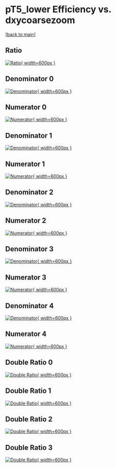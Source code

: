 # pT5_lower Efficiency vs. dxycoarsezoom

[[back to main](./)]



## Ratio

[![Ratio](../mtv/var/pT5_lower_vtr_321_1_eff_dxycoarsezoom.png){ width=600px }](../mtv/var/pT5_lower_vtr_321_1_eff_dxycoarsezoom.pdf)

## Denominator 0

[![Denominator](../mtv/den/pT5_lower_vtr_321_1_eff_dxycoarsezoom_den0.png){ width=600px }](../mtv/den/pT5_lower_vtr_321_1_eff_dxycoarsezoom_den0.pdf)

## Numerator 0

[![Numerator](../mtv/num/pT5_lower_vtr_321_1_eff_dxycoarsezoom_num0.png){ width=600px }](../mtv/num/pT5_lower_vtr_321_1_eff_dxycoarsezoom_num0.pdf)

## Denominator 1

[![Denominator](../mtv/den/pT5_lower_vtr_321_1_eff_dxycoarsezoom_den1.png){ width=600px }](../mtv/den/pT5_lower_vtr_321_1_eff_dxycoarsezoom_den1.pdf)

## Numerator 1

[![Numerator](../mtv/num/pT5_lower_vtr_321_1_eff_dxycoarsezoom_num1.png){ width=600px }](../mtv/num/pT5_lower_vtr_321_1_eff_dxycoarsezoom_num1.pdf)

## Denominator 2

[![Denominator](../mtv/den/pT5_lower_vtr_321_1_eff_dxycoarsezoom_den2.png){ width=600px }](../mtv/den/pT5_lower_vtr_321_1_eff_dxycoarsezoom_den2.pdf)

## Numerator 2

[![Numerator](../mtv/num/pT5_lower_vtr_321_1_eff_dxycoarsezoom_num2.png){ width=600px }](../mtv/num/pT5_lower_vtr_321_1_eff_dxycoarsezoom_num2.pdf)

## Denominator 3

[![Denominator](../mtv/den/pT5_lower_vtr_321_1_eff_dxycoarsezoom_den3.png){ width=600px }](../mtv/den/pT5_lower_vtr_321_1_eff_dxycoarsezoom_den3.pdf)

## Numerator 3

[![Numerator](../mtv/num/pT5_lower_vtr_321_1_eff_dxycoarsezoom_num3.png){ width=600px }](../mtv/num/pT5_lower_vtr_321_1_eff_dxycoarsezoom_num3.pdf)

## Denominator 4

[![Denominator](../mtv/den/pT5_lower_vtr_321_1_eff_dxycoarsezoom_den4.png){ width=600px }](../mtv/den/pT5_lower_vtr_321_1_eff_dxycoarsezoom_den4.pdf)

## Numerator 4

[![Numerator](../mtv/num/pT5_lower_vtr_321_1_eff_dxycoarsezoom_num4.png){ width=600px }](../mtv/num/pT5_lower_vtr_321_1_eff_dxycoarsezoom_num4.pdf)

## Double Ratio 0

[![Double Ratio](../mtv/ratio/pT5_lower_vtr_321_1_eff_dxycoarsezoom_ratio0.png){ width=600px }](../mtv/ratio/pT5_lower_vtr_321_1_eff_dxycoarsezoom_ratio0.pdf)

## Double Ratio 1

[![Double Ratio](../mtv/ratio/pT5_lower_vtr_321_1_eff_dxycoarsezoom_ratio1.png){ width=600px }](../mtv/ratio/pT5_lower_vtr_321_1_eff_dxycoarsezoom_ratio1.pdf)

## Double Ratio 2

[![Double Ratio](../mtv/ratio/pT5_lower_vtr_321_1_eff_dxycoarsezoom_ratio2.png){ width=600px }](../mtv/ratio/pT5_lower_vtr_321_1_eff_dxycoarsezoom_ratio2.pdf)

## Double Ratio 3

[![Double Ratio](../mtv/ratio/pT5_lower_vtr_321_1_eff_dxycoarsezoom_ratio3.png){ width=600px }](../mtv/ratio/pT5_lower_vtr_321_1_eff_dxycoarsezoom_ratio3.pdf)

